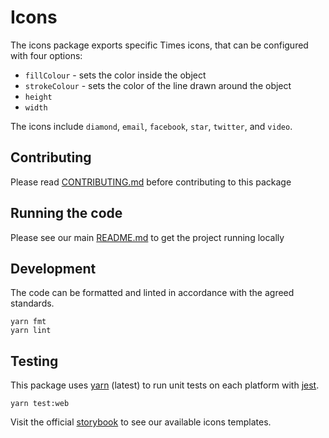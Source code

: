 # Icons

The icons package exports specific Times icons, that can be configured with four
options:

- `fillColour` - sets the color inside the object
- `strokeColour` - sets the color of the line drawn around the object
- `height`
- `width`

The icons include `diamond`, `email`, `facebook`, `star`, `twitter`, and
`video`.

## Contributing

Please read [CONTRIBUTING.md](./CONTRIBUTING.md) before contributing to this
package

## Running the code

Please see our main [README.md](../README.md) to get the project running locally

## Development

The code can be formatted and linted in accordance with the agreed standards.

```
yarn fmt
yarn lint
```

## Testing

This package uses [yarn](https://yarnpkg.com) (latest) to run unit tests on each
platform with [jest](https://facebook.github.io/jest/).

```
yarn test:web
```

Visit the official
[storybook](http://components.thetimes.co.uk/?knob-Size%20of%20ad%20placeholder%3A=default&knob-Icon%20IconStar%20fill=%231D1D1B&knob-Icon%20IconEmail%20fill=%231D1D1B&knob-Icon%20IconVideo%20fill=%231D1D1B&knob-Icon%20IconFacebook%20fill=%231D1D1B&knob-Icon%20IconDiamond%20fill=%231D1D1B&knob-Icon%20IconTwitter%20fill=%23006699&selectedKind=Primitives%2FIcons&selectedStory=Icons&full=0&addons=1&stories=1&panelRight=0&addonPanel=storybooks%2Fstorybook-addon-knobs)
to see our available icons templates.
